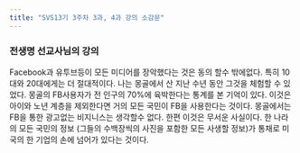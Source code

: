 ```yaml
---
title: "SVS13기 3주차 3과, 4과 강의 소감문"
---
```

### 전생명 선교사님의 강의

Facebook과 유투브등이 모든 미디어를 장악했다는 것은 동의 할수 밖에없다. 특히 10대와 20대에게는 더 절대적이다. 
나는 몽골에서 산 지난 수년 동안 그것을 체험할 수 있었다. 몽골의 FB사용자가 전 인구의 70%에 육박한다는 통계를 본 기억이 있다. 
이것은 아이와 노년 계층을 제외한다면 거의 모든 국민이 FB을 사용한다는 것이다. 몽골에서는 FB을 통한 광고없는 비지니스는 생각할수 없다.
한편 이것은 무서운 사실이다. 한 나라의 모든 국민의 정보 (그들의 수백장씩의 사진을 포함한 모든 사생할 정보)가 통채로 미국의 한 기업의 손에 넘어가 있다는 것이다.


